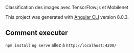 Classification des images avec TensorFlow.js et Mobilenet

This project was generated with [Angular CLI](https://github.com/angular/angular-cli) version 8.0.3.

## Comment executer

`npm install` 
`ng serve` 
allez à `http://localhost:4200/`

